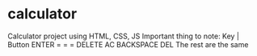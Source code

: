 # calculator
Calculator project using HTML, CSS, JS
Important thing to note:
Key    |  Button
ENTER        =
 =           =
DELETE       AC
BACKSPACE    DEL
The rest are the same
